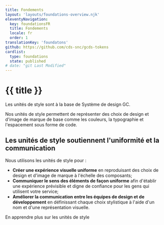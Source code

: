```yaml
---
title: Fondements
layout: 'layouts/foundations-overview.njk'
eleventyNavigation:
  key: foundationsFR
  title: Fondements
  locale: fr
  order: 1
translationKey: 'foundatons'
github: https://github.com/cds-snc/gcds-tokens
cardlist:
  type: foundations
  state: published
# date: "git Last Modified"
---
```


# {{ title }}

Les unités de style sont à la base de Système de design GC.

Nos unités de style permettent de représenter des choix de design et d'image de marque de base comme les couleurs, la typographie et l'espacement sous forme de code.

## Les unités de style soutiennent l'uniformité et la communication

Nous utilisons les unités de style pour :

- **Créer une expérience visuelle uniforme** en reproduisant des choix de design et d'image de marque à l'échelle des composants;
- **Communiquer le sens des éléments de façon uniforme** afin d'établir une expérience prévisible et digne de confiance pour les gens qui utilisent votre service;
- **Améliorer la communication entre les équipes de design et de développement** en définissant chaque choix stylistique à l'aide d'un nom et d'une représentation visuelle.

<gcds-button type="link" button-role="secondary" href="{{ links.designTokens }}">
  En apprendre plus sur les unités de style
</gcds-button>
